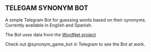 ## TELEGAM SYNONYM BOT

A simple Telegram Bot for guessing words based on their synonyms. Currently available in English and Spanish.

The Bot uses data from the [WordNet project](https://wordnet.princeton.edu/)

Check out @synonym_game_bot in Telegram to see the Bot at work.
